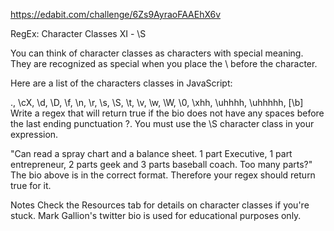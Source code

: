 https://edabit.com/challenge/6Zs9AyraoFAAEhX6v

RegEx: Character Classes XI ⁠- \S

You can think of character classes as characters with special meaning. They are recognized as special when you place the \ before the character.

Here are a list of the characters classes in JavaScript:

., \cX, \d, \D, \f, \n, \r, \s, \S, \t, \v, \w, \W, \0, \xhh, \uhhhh, \uhhhhh, [\b]
Write a regex that will return true if the bio does not have any spaces before the last ending punctuation ?. You must use the \S character class in your expression.

"Can read a spray chart and a balance sheet. 1 part Executive, 1 part entrepreneur, 2 parts geek and 3 parts baseball coach. Too many parts?"
The bio above is in the correct format. Therefore your regex should return true for it.

Notes
Check the Resources tab for details on character classes if you're stuck.
Mark Gallion's twitter bio is used for educational purposes only.